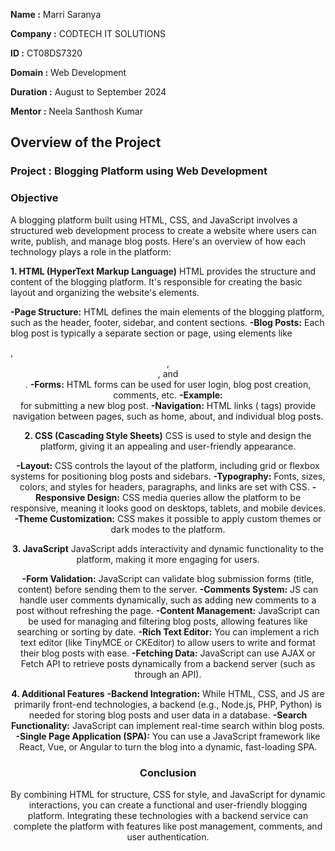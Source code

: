**Name :** Marri Saranya 

**Company :** CODTECH IT SOLUTIONS

**ID :** CT08DS7320

**Domain :** Web Development

**Duration :** August to September 2024

**Mentor :** Neela Santhosh Kumar

## Overview of the Project

### Project : Blogging Platform using Web Development

### Objective

A blogging platform built using HTML, CSS, and JavaScript involves a structured web development process to create a website where users can write, publish, and manage blog posts. Here's an overview of how each technology plays a role in the platform:

**1. HTML (HyperText Markup Language)**
HTML provides the structure and content of the blogging platform. It's responsible for creating the basic layout and organizing the website's elements.

**-Page Structure:** HTML defines the main elements of the blogging platform, such as the header, footer, sidebar, and content sections.
**-Blog Posts:** Each blog post is typically a separate section or page, using elements like <article>, <header>, <section>, and <footer>.
**-Forms:** HTML forms can be used for user login, blog post creation, comments, etc.
**-Example:** <form> for submitting a new blog post.
**-Navigation:** HTML links (<a> tags) provide navigation between pages, such as home, about, and individual blog posts.

**2. CSS (Cascading Style Sheets)**
CSS is used to style and design the platform, giving it an appealing and user-friendly appearance.

**-Layout:** CSS controls the layout of the platform, including grid or flexbox systems for positioning blog posts and sidebars.
**-Typography:** Fonts, sizes, colors, and styles for headers, paragraphs, and links are set with CSS.
**-Responsive Design:** CSS media queries allow the platform to be responsive, meaning it looks good on desktops, tablets, and mobile devices.
**-Theme Customization:** CSS makes it possible to apply custom themes or dark modes to the platform.

**3. JavaScript**
JavaScript adds interactivity and dynamic functionality to the platform, making it more engaging for users.

**-Form Validation:** JavaScript can validate blog submission forms (title, content) before sending them to the server.
**-Comments System:** JS can handle user comments dynamically, such as adding new comments to a post without refreshing the page.
**-Content Management:** JavaScript can be used for managing and filtering blog posts, allowing features like searching or sorting by date.
**-Rich Text Editor:** You can implement a rich text editor (like TinyMCE or CKEditor) to allow users to write and format their blog posts with ease.
**-Fetching Data:** JavaScript can use AJAX or Fetch API to retrieve posts dynamically from a backend server (such as through an API).

**4. Additional Features**
**-Backend Integration:** While HTML, CSS, and JS are primarily front-end technologies, a backend (e.g., Node.js, PHP, Python) is needed for storing blog posts and user data in a database.
**-Search Functionality:** JavaScript can implement real-time search within blog posts.
**-Single Page Application (SPA):** You can use a JavaScript framework like React, Vue, or Angular to turn the blog into a dynamic, fast-loading SPA.

### Conclusion
By combining HTML for structure, CSS for style, and JavaScript for dynamic interactions, you can create a functional and user-friendly blogging platform. Integrating these technologies with a backend service can complete the platform with features like post management, comments, and user authentication.
